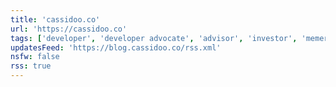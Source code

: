 ```yaml
---
title: 'cassidoo.co'
url: 'https://cassidoo.co'
tags: ['developer', 'developer advocate', 'advisor', 'investor', 'memer']
updatesFeed: 'https://blog.cassidoo.co/rss.xml'
nsfw: false
rss: true
---
```


